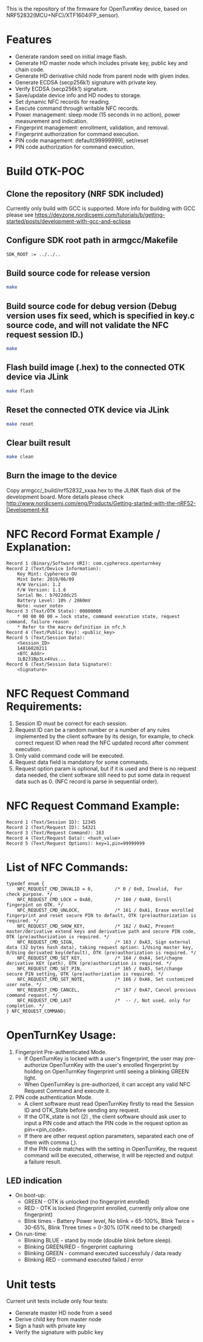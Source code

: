 This is the repository of the firmware for OpenTurnKey device, based on NRF52832(MCU+NFC)/XTF1604(FP_sensor).

# Features
* Generate random seed on initial image flash.
* Generate HD master node which includes private key, public key and chain code.
* Generate HD derivative child node from parent node with given index.
* Generate ECDSA (secp256k1) signature with private key.
* Verify ECDSA (secp256k1) signature.
* Save/update device info and HD nodes to storage.
* Set dynamic NFC records for reading.
* Execute command through writable NFC records.
* Power management: sleep mode (15 seconds in no action), power measurement and indication.
* Fingerprint management: enrollment, validation, and removal.
* Fingerprint authorization for command execution.
* PIN code management: default(99999999), set/reset
* PIN code authorization for command execution.

# Build OTK-POC
## Clone the repository (NRF SDK included)
Currently only build with GCC is supported. More info for building with GCC please see https://devzone.nordicsemi.com/tutorials/b/getting-started/posts/development-with-gcc-and-eclipse
## Configure SDK root path in armgcc/Makefile
```Bash
SDK_ROOT := ../../..
```
## Build source code for release version
```Bash
make
```
## Build source code for debug version (Debug version uses fix seed, which is specified in key.c source code, and will not validate the NFC request session ID.)
```Bash
make
```
## Flash build image (.hex) to the connected OTK device via JLink
```Bash
make flash
```
## Reset the connected OTK device via JLink
```Bash
make reset
```
## Clear built result
```Bash
make clean
```
## Burn the image to the device
Copy armgcc/_build/nrf52832_xxaa.hex to the JLINK flash disk of the development board. More details please check http://www.nordicsemi.com/eng/Products/Getting-started-with-the-nRF52-Development-Kit

# NFC Record Format Example / Explanation:
```
Record 1 (Binary/Software URI): com.cyphereco.openturnkey
Record 2 (Text/Device Information):
    Key Mint: Cyphereco OU
    Mint Date: 2019/06/09
    H/W Version: 1.2
    F/W Version: 1.1.6
    Serial No.: b7022ddc25
    Battery Level: 10% / 2860mV
    Note: <user_note>
Record 3 (Text/OTK State): 00000000 
    * 00 00 00 00 = lock state, command execution state, request command, failure reason
    * Refer to the macro definition in nfc.h
Record 4 (Text/Public Key): <public_key>
Record 5 (Text/Session Data):
    <Session_ID>
    14816020211
    <BTC_Addr>
    1LB231Bp3Lx4Vus...
Record 6 (Text/Session Data Signature):
    <Signature>
```

# NFC Request Command Requirements:
1. Session ID must be correct for each session.
2. Request ID can be a random number or a number of any rules implemented by the client software by its design, for example, to check correct request ID when read the NFC updated record after comment execution.
3. Only valid command code will be executed.
4. Request data field is mandatory for some commands.
5. Request option param is optional, but if it is used and there is no request data needed, the client software still need to put some data in request data such as 0. (NFC record is parse in sequential order).

# NFC Request Command Example:
```
Record 1 (Text/Session ID): 12345 
Record 2 (Text/Request ID): 54321
Record 3 (Text/Request Command): 163
Record 4 (Text/Request Data): <hash_value>
Record 5 (Text/Request Options): key=1,pin=99999999
```

# List of NFC Commands:
```
typedef enum {
    NFC_REQUEST_CMD_INVALID = 0,        /* 0 / 0x0, Invalid,  For check purpose. */ 
    NFC_REQUEST_CMD_LOCK = 0xA0,        /* 160 / 0xA0, Enroll fingerpint on OTK. */ 
    NFC_REQUEST_CMD_UNLOCK,             /* 161 / 0xA1, Erase enrolled fingerprint and reset secure PIN to default, OTK (pre)authorization is required. */  
    NFC_REQUEST_CMD_SHOW_KEY,           /* 162 / 0xA2, Present master/derivative extend keys and derivative path and secure PIN code, OTK (pre)authorization is required. */  
    NFC_REQUEST_CMD_SIGN,               /* 163 / 0xA3, Sign external data (32 bytes hash data), taking request option: 1/Using master key, 0/Using derivated key(default), OTK (pre)authorization is required. */  
    NFC_REQUEST_CMD_SET_KEY,            /* 164 / 0xA4, Set/chagne derivative KEY (path), OTK (pre)authorization is required. */ 
    NFC_REQUEST_CMD_SET_PIN,            /* 165 / 0xA5, Set/change secure PIN setting, OTK (pre)authorization is required. */ 
    NFC_REQUEST_CMD_SET_NOTE,           /* 166 / 0xA6, Set customized user note. */ 
    NFC_REQUEST_CMD_CANCEL,             /* 167 / 0xA7, Cancel previous command request. */ 
    NFC_REQUEST_CMD_LAST                /*  -- /, Not used, only for completion. */ 
} NFC_REQUEST_COMMAND;
```

# OpenTurnKey Usage:
1. Fingerprint Pre-authenticated Mode.
    * If OpenTurnKey is locked with a user's fingerprint, the user may pre-authorize OpenTurnKey with the user's enrolled fingerprint by holding on OpenTurnKey fingerprint until seeing a blinking GREEN light. 
    * When OpenTurnKey is pre-authorized, it can accept any valid NFC Request Command and execute it.
2. PIN code authentication Mode.
    * A client software must read OpenTurnKey firstly to read the Session ID and OTK_State before sending any request.
    * If the OTK_state is not (2) <Authrozied>, the client software should ask user to input a PIN code and attach the PIN code in the request option as pin=<pin_code>.
    * If there are other request option parameters, separated each one of them with comma (,).
    * If the PIN code matches with the setting in OpenTurnKey, the request command will be executed, otherwise, it will be rejected and output a failure result. 



## LED indication
* On boot-up:
    * GREEN         - OTK is unlocked (no fingerprint enrolled)
    * RED           - OTK is locked (fingerprint enrolled, currently only allow one fingerprint)
    * Blink times   - Battery Power level, No blink = 65-100%, Blink Twice = 30-65%, Blink Three times = 0-30% (OTK need to be charged)
* On run-time:
    * Blinking BLUE      - stand by mode (double blink before sleep).
    * Blinking GREEN/RED - fingerprint capturing
    * Blinking GREEN     - command executed successfuly / data ready
    * Blinking RED       - command executed failed / error

# Unit tests
Current unit tests include only four tests:
* Generate master HD node from a seed
* Derive child key from master node
* Sign a hash with private key
* Verify the signature with public key
